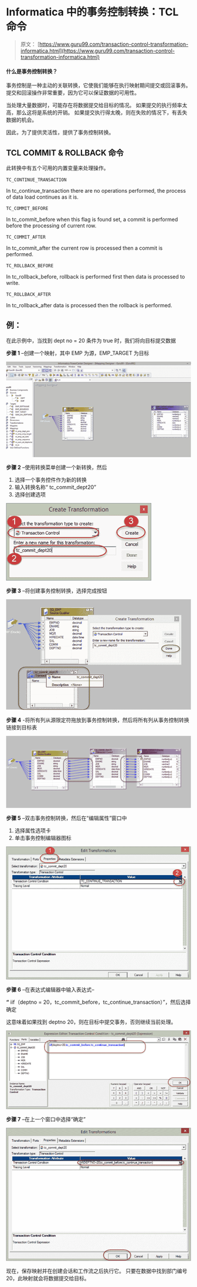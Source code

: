 # Informatica 中的事务控制转换：TCL 命令

> 原文： [https://www.guru99.com/transaction-control-transformation-informatica.html](https://www.guru99.com/transaction-control-transformation-informatica.html)

#### 什么是事务控制转换？

事务控制是一种主动的关联转换，它使我们能够在执行映射期间提交或回滚事务。 提交和回滚操作非常重要，因为它可以保证数据的可用性。

当处理大量数据时，可能存在将数据提交给目标的情况。 如果提交的执行频率太高，那么这将是系统的开销。 如果提交执行得太晚，则在失败的情况下，有丢失数据的机会。

因此，为了提供灵活性，提供了事务控制转换。

## TCL COMMIT & ROLLBACK 命令

此转换中有五个可用的内置变量来处理操作。

```
TC_CONTINUE_TRANSACTION

```

In tc_continue_transaction there are no operations performed, the process of data load continues as it is.

```
TC_COMMIT_BEFORE

```

In tc_commit_before when this flag is found set, a commit is performed before the processing of current row.

```
TC_COMMIT_AFTER

```

In tc_commit_after the current row is processed then a commit is performed.

```
TC_ROLLBACK_BEFORE

```

In tc_rollback_before, rollback is performed first then data is processed to write.

```
TC_ROLLBACK_AFTER

```

In tc_rollback_after data is processed then the rollback is performed.

## 例：

在此示例中，当找到 dept no = 20 条件为 true 时，我们将向目标提交数据

**步骤 1** –创建一个映射，其中 EMP 为源，EMP_TARGET 为目标

![Transaction Control Transformation in Informatica with EXAMPLE](img/6867c1be988405e8eb257da259a89b69.png "Transaction Control Transformation in Informatica")

**步骤 2** –使用转换菜单创建一个新转换，然后

1.  选择一个事务控件作为新的转换
2.  输入转换名称“ tc_commit_dept20”
3.  选择创建选项

![Transaction Control Transformation in Informatica with EXAMPLE](img/5355d130079494994d5e6a1fd14284bc.png "Transaction Control Transformation in Informatica")

**步骤 3** –将创建事务控制转换，选择完成按钮

![Transaction Control Transformation in Informatica with EXAMPLE](img/64545fba182d7953276daba31c62f1a0.png "Transaction Control Transformation in Informatica")

**步骤 4** -将所有列从源限定符拖放到事务控制转换，然后将所有列从事务控制转换链接到目标表

![Transaction Control Transformation in Informatica with EXAMPLE](img/18236fcc44b383cc2b6026fa8042bd7d.png "Transaction Control Transformation in Informatica")

**步骤 5** –双击事务控制转换，然后在“编辑属性”窗口中

1.  选择属性选项卡
2.  单击事务控制编辑器图标

![Transaction Control Transformation in Informatica with EXAMPLE](img/8d3499343b057db973692de0267a6267.png "Transaction Control Transformation in Informatica")

**步骤 6** –在表达式编辑器中输入表达式–

**“** iif（deptno = 20，tc_commit_before，tc_continue_transaction）”，然后选择确定

这意味着如果找到 deptno 20，则在目标中提交事务，否则继续当前处理。

![Transaction Control Transformation in Informatica with EXAMPLE](img/d60ebf93dd24641a252f5899898c8212.png "Transaction Control Transformation in Informatica")

**步骤 7** –在上一个窗口中选择“确定”

![Transaction Control Transformation in Informatica with EXAMPLE](img/8cbd9a2686c1c91caad119a3c4ad3b6e.png "Transaction Control Transformation in Informatica")

现在，保存映射并在创建会话和工作流之后执行它。 只要在数据中找到部门编号 20，此映射就会将数据提交给目标。